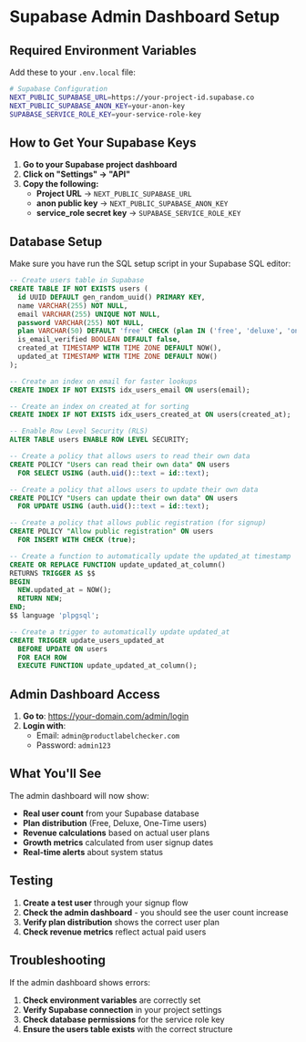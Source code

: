 # Supabase Admin Dashboard Setup

## Required Environment Variables

Add these to your `.env.local` file:

```bash
# Supabase Configuration
NEXT_PUBLIC_SUPABASE_URL=https://your-project-id.supabase.co
NEXT_PUBLIC_SUPABASE_ANON_KEY=your-anon-key
SUPABASE_SERVICE_ROLE_KEY=your-service-role-key
```

## How to Get Your Supabase Keys

1. **Go to your Supabase project dashboard**
2. **Click on "Settings" → "API"**
3. **Copy the following:**
   - **Project URL** → `NEXT_PUBLIC_SUPABASE_URL`
   - **anon public key** → `NEXT_PUBLIC_SUPABASE_ANON_KEY`
   - **service_role secret key** → `SUPABASE_SERVICE_ROLE_KEY`

## Database Setup

Make sure you have run the SQL setup script in your Supabase SQL editor:

```sql
-- Create users table in Supabase
CREATE TABLE IF NOT EXISTS users (
  id UUID DEFAULT gen_random_uuid() PRIMARY KEY,
  name VARCHAR(255) NOT NULL,
  email VARCHAR(255) UNIQUE NOT NULL,
  password VARCHAR(255) NOT NULL,
  plan VARCHAR(50) DEFAULT 'free' CHECK (plan IN ('free', 'deluxe', 'one-time')),
  is_email_verified BOOLEAN DEFAULT false,
  created_at TIMESTAMP WITH TIME ZONE DEFAULT NOW(),
  updated_at TIMESTAMP WITH TIME ZONE DEFAULT NOW()
);

-- Create an index on email for faster lookups
CREATE INDEX IF NOT EXISTS idx_users_email ON users(email);

-- Create an index on created_at for sorting
CREATE INDEX IF NOT EXISTS idx_users_created_at ON users(created_at);

-- Enable Row Level Security (RLS)
ALTER TABLE users ENABLE ROW LEVEL SECURITY;

-- Create a policy that allows users to read their own data
CREATE POLICY "Users can read their own data" ON users
  FOR SELECT USING (auth.uid()::text = id::text);

-- Create a policy that allows users to update their own data
CREATE POLICY "Users can update their own data" ON users
  FOR UPDATE USING (auth.uid()::text = id::text);

-- Create a policy that allows public registration (for signup)
CREATE POLICY "Allow public registration" ON users
  FOR INSERT WITH CHECK (true);

-- Create a function to automatically update the updated_at timestamp
CREATE OR REPLACE FUNCTION update_updated_at_column()
RETURNS TRIGGER AS $$
BEGIN
  NEW.updated_at = NOW();
  RETURN NEW;
END;
$$ language 'plpgsql';

-- Create a trigger to automatically update updated_at
CREATE TRIGGER update_users_updated_at
  BEFORE UPDATE ON users
  FOR EACH ROW
  EXECUTE FUNCTION update_updated_at_column();
```

## Admin Dashboard Access

1. **Go to**: https://your-domain.com/admin/login
2. **Login with**: 
   - Email: `admin@productlabelchecker.com`
   - Password: `admin123`

## What You'll See

The admin dashboard will now show:
- **Real user count** from your Supabase database
- **Plan distribution** (Free, Deluxe, One-Time users)
- **Revenue calculations** based on actual user plans
- **Growth metrics** calculated from user signup dates
- **Real-time alerts** about system status

## Testing

1. **Create a test user** through your signup flow
2. **Check the admin dashboard** - you should see the user count increase
3. **Verify plan distribution** shows the correct user plan
4. **Check revenue metrics** reflect actual paid users

## Troubleshooting

If the admin dashboard shows errors:
1. **Check environment variables** are correctly set
2. **Verify Supabase connection** in your project settings
3. **Check database permissions** for the service role key
4. **Ensure the users table exists** with the correct structure




